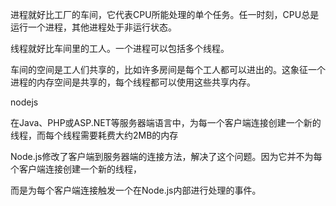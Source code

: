 
进程就好比工厂的车间，它代表CPU所能处理的单个任务。任一时刻，CPU总是运行一个进程，其他进程处于非运行状态。


线程就好比车间里的工人。一个进程可以包括多个线程。

车间的空间是工人们共享的，比如许多房间是每个工人都可以进出的。这象征一个进程的内存空间是共享的，每个线程都可以使用这些共享内存。

nodejs 

在Java、PHP或ASP.NET等服务器端语言中，为每一个客户端连接创建一个新的线程，而每个线程需要耗费大约2MB的内存

Node.js修改了客户端到服务器端的连接方法，解决了这个问题。因为它并不为每个客户端连接创建一个新的线程，

而是为每个客户端连接触发一个在Node.js内部进行处理的事件。